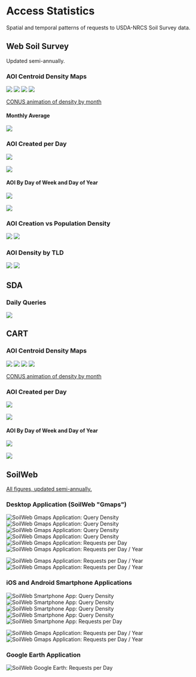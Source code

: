 # Access Statistics
Spatial and temporal patterns of requests to USDA-NRCS Soil Survey data.

## Web Soil Survey
Updated semi-annually.

### AOI Centroid Density Maps
![](results/WSS/AOI-density.png)
![](results/WSS/AOI-density-HI.png)
![](results/WSS/AOI-density-AK.png)
![](results/WSS/AOI-density-PR.png)

[CONUS animation of density by month](https://github.com/ncss-tech/product-access-stats/raw/main/results/WSS/AOI-animation.mp4)

#### Monthly Average
![](results/WSS/WSS-AOI-density-monthly-mean.png)

### AOI Created per Day
![](results/WSS/WSS_AOI_daily-ts-decomposition.png)
<br>
<br>
![](results/WSS/daily-AOI-by-year-bwplot.png)

#### AOI By Day of Week and Day of Year
![](results/WSS/WSS_AOI_day-of-week-grid.png)
<br>
<br>
![](results/WSS/WSS_AOI_day-of-year-grid.png)


### AOI Creation vs Population Density
![](results/WSS/WSS-AOI-vs-popdens-hexbin.png)
![](results/WSS/median-AOI-vs-popdens.png)

### AOI Density by TLD
![](results/WSS/WSS-AOI-density-TLD.png)
![](results/WSS/WSS-AOI-density-pctile-TLD.png)


## SDA

### Daily Queries
![](results/SDA/SDA_daily-ts-decomposition.png)


## CART

### AOI Centroid Density Maps
![](results/CART/AOI-density.png)
![](results/CART/AOI-density-HI.png)
![](results/CART/AOI-density-AK.png)
![](results/CART/AOI-density-PR.png)

[CONUS animation of density by month](https://github.com/ncss-tech/product-access-stats/raw/main/results/CART/AOI-animation.mp4)


### AOI Created per Day
![](results/CART/CART_daily-ts-decomposition.png)
<br>
<br>
![](results/CART/daily-AOI-by-year-bwplot.png)

#### AOI By Day of Week and Day of Year
![](results/CART/CART_day-of-week-grid.png)
<br>
<br>
![](results/CART/CART_day-of-year-grid.png)


## SoilWeb

[All figures, updated semi-annually.](https://soilmap2-1.lawr.ucdavis.edu/dylan/soilweb-stats/)

### Desktop Application (SoilWeb "Gmaps")
![SoilWeb Gmaps Application: Query Density](results/SoilWeb/gmap-density.png)
![SoilWeb Gmaps Application: Query Density](results/SoilWeb/gmap-density-HI.png)
![SoilWeb Gmaps Application: Query Density](results/SoilWeb/gmap-density-AK.png)
![SoilWeb Gmaps Application: Query Density](results/SoilWeb/gmap-density-PR.png)
![SoilWeb Gmaps Application: Requests per Day](results/SoilWeb/gmap_daily-ts-decomposition.png)
![SoilWeb Gmaps Application: Requests per Day / Year](results/SoilWeb/gmap_yearly-bwplot.png)

![SoilWeb Gmaps Application: Requests per Day / Year](results/SoilWeb/gmap_day-of-week-grid.png)
![SoilWeb Gmaps Application: Requests per Day / Year](results/SoilWeb/gmap_day-of-year-grid.png)

### iOS and Android Smartphone Applications
![SoilWeb Smartphone App: Query Density](results/SoilWeb/app-2x-density.png)
![SoilWeb Smartphone App: Query Density](results/SoilWeb/app-2x-density-HI.png)
![SoilWeb Smartphone App: Query Density](results/SoilWeb/app-2x-density-AK.png)
![SoilWeb Smartphone App: Query Density](results/SoilWeb/app-2x-density-PR.png)
![SoilWeb Smartphone App: Requests per Day](results/SoilWeb/app-2x_daily-ts-decomposition.png)

![SoilWeb Gmaps Application: Requests per Day / Year](results/SoilWeb/app-2x_day-of-week-grid.png)
![SoilWeb Gmaps Application: Requests per Day / Year](results/SoilWeb/app-2x_day-of-year-grid.png)

### Google Earth Application
![SoilWeb Google Earth: Requests per Day](https://soilmap2-1.lawr.ucdavis.edu/dylan/soilweb-stats/GE-requests-daily.png)



